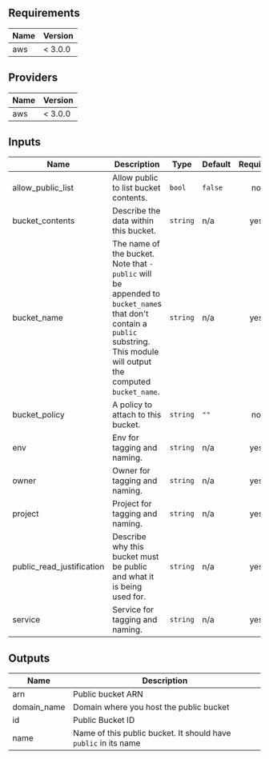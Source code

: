 <!-- START -->
## Requirements

| Name | Version |
|------|---------|
| aws | < 3.0.0 |

## Providers

| Name | Version |
|------|---------|
| aws | < 3.0.0 |

## Inputs

| Name | Description | Type | Default | Required |
|------|-------------|------|---------|:--------:|
| allow\_public\_list | Allow public to list bucket contents. | `bool` | `false` | no |
| bucket\_contents | Describe the data within this bucket. | `string` | n/a | yes |
| bucket\_name | The name of the bucket. Note that `-public` will be appended to `bucket_name`s that don't contain a `public` substring. This module will output the computed `bucket_name`. | `string` | n/a | yes |
| bucket\_policy | A policy to attach to this bucket. | `string` | `""` | no |
| env | Env for tagging and naming. | `string` | n/a | yes |
| owner | Owner for tagging and naming. | `string` | n/a | yes |
| project | Project for tagging and naming. | `string` | n/a | yes |
| public\_read\_justification | Describe why this bucket must be public and what it is being used for. | `string` | n/a | yes |
| service | Service for tagging and naming. | `string` | n/a | yes |

## Outputs

| Name | Description |
|------|-------------|
| arn | Public bucket ARN |
| domain\_name | Domain where you host the public bucket |
| id | Public Bucket ID |
| name | Name of this public bucket. It should have `public` in its name |

<!-- END -->
